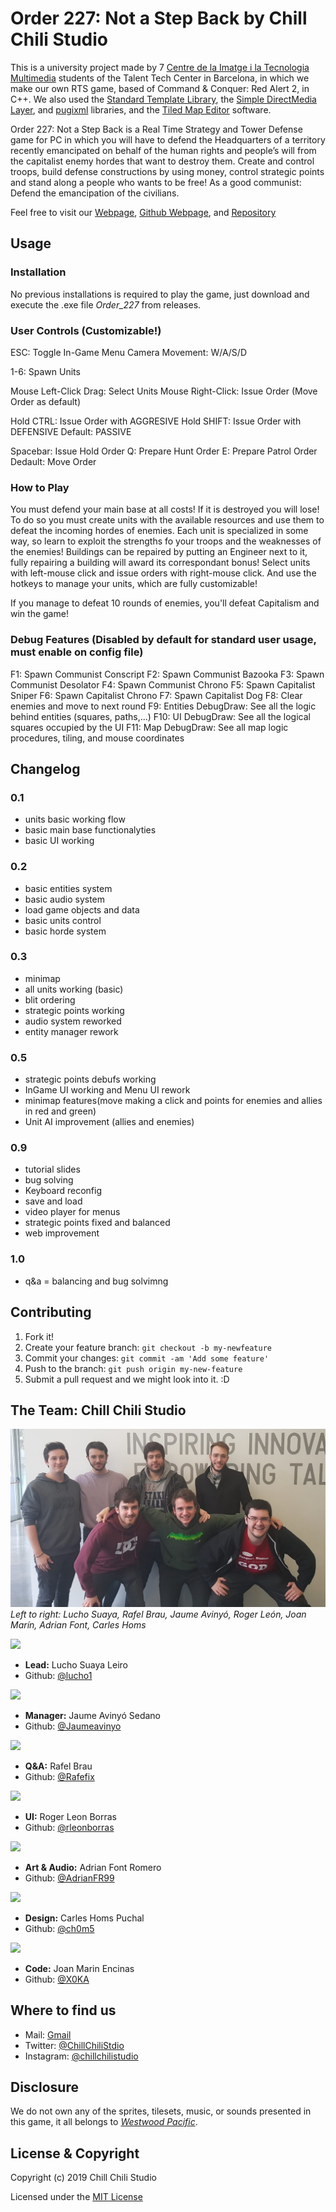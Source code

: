 ﻿# Order 227: Not a Step Back by Chill Chili Studio

This is a university project made by 7 [Centre de la Imatge i la Tecnologia Multimedia](https://www.citm.upc.edu/ing/) students of the Talent Tech Center in Barcelona, in which we make our own RTS game, based of Command & Conquer: Red Alert 2, in C++. We also used the [Standard Template Library](https://en.wikipedia.org/wiki/Standard_Template_Library), the [Simple DirectMedia Layer](https://www.libsdl.org/), and [pugixml](https://pugixml.org/) libraries, and the [Tiled Map Editor](https://www.mapeditor.org/) software.

Order 227: Not a Step Back is a Real Time Strategy and Tower Defense game for PC in which you will have to defend the Headquarters of a territory recently emancipated on behalf of the human rights and people’s will from the capitalist enemy hordes that want to destroy them. Create and control troops, build defense constructions by using money, control strategic points and stand along a people who wants to be free! As a good communist: Defend the emancipation of the civilians.

Feel free to visit our [Webpage](https://rafelbrau03.wixsite.com/website-1), [Github Webpage](https://chillchilistudio.github.io/Order227/), and [Repository](https://github.com/ChillChiliStudio/Order227)

## Usage
### Installation
No previous installations is required to play the game, just download and execute the .exe file *Order_227* from releases.

### User Controls (Customizable!)
ESC: Toggle In-Game Menu
Camera Movement: W/A/S/D

1-6: Spawn Units

Mouse Left-Click Drag: Select Units
Mouse Right-Click: Issue Order (Move Order as default)

Hold CTRL: Issue Order with AGGRESIVE
Hold SHIFT: Issue Order with DEFENSIVE
Default: PASSIVE

Spacebar: Issue Hold Order
Q: Prepare Hunt Order
E: Prepare Patrol Order
Dedault: Move Order

### How to Play
You must defend your main base at all costs! If it is destroyed you will lose! To do so you must create units with the available resources and use them to defeat the incoming hordes of enemies. Each unit is specialized in some way, so learn to exploit the strengths fo your troops and the weaknesses of the enemies! Buildings can be repaired by putting an Engineer next to it, fully repairing a building will award its correspondant bonus! Select units with left-mouse click and issue orders with right-mouse click. And use the hotkeys to manage your units, which are fully customizable!

If you manage to defeat 10 rounds of enemies, you'll defeat Capitalism and win the game!

### Debug Features (Disabled by default for standard user usage, must enable on config file)
F1: Spawn Communist Conscript
F2: Spawn Communist Bazooka
F3: Spawn Communist Desolator
F4: Spawn Communist Chrono
F5: Spawn Capitalist Sniper
F6: Spawn Capitalist Chrono
F7: Spawn Capitalist Dog
F8: Clear enemies and move to next round
F9: Entities DebugDraw: See all the logic behind entities (squares, paths,...)
F10: UI DebugDraw: See all the logical squares occupied by the UI
F11: Map DebugDraw: See all map logic procedures, tiling, and mouse coordinates

## Changelog
### 0.1
* units basic working flow
* basic main base functionalyties
* basic UI working

### 0.2
* basic entities system
* basic audio system
* load game objects and data
* basic units control
* basic horde system

### 0.3
* minimap
* all units working (basic)
* blit ordering
* strategic points working
* audio system reworked
* entity manager rework

### 0.5
* strategic points debufs working
* InGame UI working and Menu UI rework
* minimap features(move making a click and points for enemies and allies in red and green)
* Unit AI improvement (allies and enemies)

### 0.9
* tutorial slides
* bug solving
* Keyboard reconfig
* save and load
* video player for menus
* strategic points fixed and balanced
* web improvement

### 1.0
* q&a = balancing and bug solvimng

## Contributing
1. Fork it!
2. Create your feature branch: `git checkout -b my-newfeature`
3. Commit your changes: `git commit -am 'Add some
feature'`
4. Push to the branch: `git push origin my-new-feature`
5. Submit a pull request and we might look into it. :D

## The Team: Chill Chili Studio
![The Team](https://raw.githubusercontent.com/ChillChiliStudio/Order227/gh-pages/Graphic%20Resources/Members%20Fotos/team_photo.png)
*Left to right: Lucho Suaya, Rafel Brau, Jaume Avinyó, Roger León, Joan Marín, Adrian Font, Carles Homs*

![](https://raw.githubusercontent.com/ChillChiliStudio/Order_227/gh-pages/Graphic%20Resources/Members%20Fotos/Lucho.png)
* **Lead:** Lucho Suaya Leiro
*  Github: [@lucho1](https://github.com/lucho1)

![](https://raw.githubusercontent.com/ChillChiliStudio/Order_227/gh-pages/Graphic%20Resources/Members%20Fotos/James.png)
* **Manager:** Jaume Avinyó Sedano
*  Github: [@Jaumeavinyo](https://github.com/Jaumeavinyo)

![](https://raw.githubusercontent.com/ChillChiliStudio/Order_227/gh-pages/Graphic%20Resources/Members%20Fotos/Rafel.png)
* **Q&A:** Rafel Brau
*  Github: [@Rafefix](https://github.com/Rafefix) 

![](https://raw.githubusercontent.com/ChillChiliStudio/Order_227/gh-pages/Graphic%20Resources/Members%20Fotos/Ruier.png)
* **UI:** Roger Leon Borras
*  Github: [@rleonborras](https://github.com/rleonborras) 

![](https://raw.githubusercontent.com/ChillChiliStudio/Order_227/gh-pages/Graphic%20Resources/Members%20Fotos/andriang.png)
* **Art & Audio:** Adrian Font Romero
*  Github: [@AdrianFR99](https://github.com/AdrianFR99)

![](https://raw.githubusercontent.com/ChillChiliStudio/Order_227/gh-pages/Graphic%20Resources/Members%20Fotos/KRLS.png)
* **Design:** Carles Homs Puchal
*  Github: [@ch0m5](https://github.com/ch0m5)

![](https://raw.githubusercontent.com/ChillChiliStudio/Order_227/gh-pages/Graphic%20Resources/Members%20Fotos/Joan.png)
* **Code:** Joan Marin Encinas
*  Github: [@X0KA](https://github.com/X0KA)

## Where to find us
* Mail: [Gmail](chillchilistudios@gmail.com)
* Twitter: [@ChillChiliStdio](https://twitter.com/ChillChiliStdio)
* Instagram: [@chillchilistudio](https://www.instagram.com/chillchilistudio/)

## Disclosure
We do not own any of the sprites, tilesets, music, or sounds presented in this game, it all belongs to *[Westwood Pacific](https://en.wikipedia.org/wiki/EA_Pacific)*.

## License & Copyright 

Copyright (c) 2019 Chill Chili Studio

Licensed under the [MIT License](LICENSE.txt)
